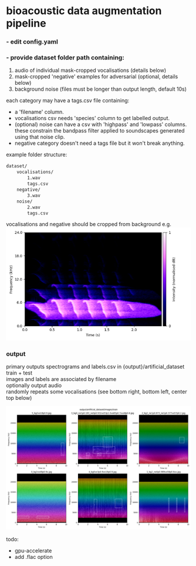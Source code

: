 # bioacoustic data augmentation pipeline

### - edit config.yaml

### - provide dataset folder path containing:
1. audio of individual mask-cropped vocalisations (details below)
2. mask-cropped 'negative' examples for adversarial (optional, details below)
3. background noise (files must be longer than output length, default 10s)

each category may have a tags.csv file containing:
- a 'filename' column.
- vocalisations csv needs 'species' column to get labelled output.
- (optional) noise can have a csv with 'highpass' and 'lowpass' columns. these constrain the bandpass filter applied to soundscapes generated using that noise clip.
- negative category doesn't need a tags file but it won't break anything.

example folder structure:

    dataset/
        vocalisations/
            1.wav
            tags.csv
        negative/
            3.wav
        noise/
            2.wav
            tags.csv

vocalisations and negative should be cropped from background e.g.
![spec](example_vocalisation_spec.png)

### output

primary outputs spectrograms and labels.csv in {output}/artificial_dataset<br>
train + test<br>
images and labels are associated by filename<br>
optionally output audio<br>
randomly repeats some vocalisations (see bottom right, bottom left, center top below)<br>

![spec](output_example.png)

todo: 
- gpu-accelerate
- add .flac option